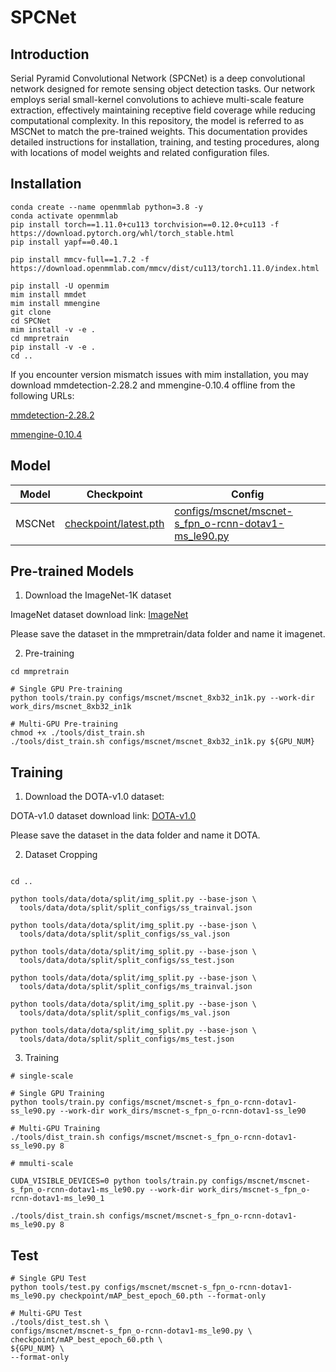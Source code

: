 # SPCNet

## Introduction

Serial Pyramid Convolutional Network (SPCNet) is a deep convolutional network designed for remote sensing object detection tasks. Our network employs serial small-kernel convolutions to achieve multi-scale feature extraction, effectively maintaining receptive field coverage while reducing computational complexity. In this repository, the model is referred to as MSCNet to match the pre-trained weights. This documentation provides detailed instructions for installation, training, and testing procedures, along with locations of model weights and related configuration files.

## Installation

```
conda create --name openmmlab python=3.8 -y
conda activate openmmlab
pip install torch==1.11.0+cu113 torchvision==0.12.0+cu113 -f https://download.pytorch.org/whl/torch_stable.html
pip install yapf==0.40.1

pip install mmcv-full==1.7.2 -f https://download.openmmlab.com/mmcv/dist/cu113/torch1.11.0/index.html

pip install -U openmim
mim install mmdet
mim install mmengine
git clone 
cd SPCNet
mim install -v -e .
cd mmpretrain
pip install -v -e .
cd ..
```

If you encounter version mismatch issues with mim installation, you may download mmdetection-2.28.2 and mmengine-0.10.4 offline from the following URLs:

[mmdetection-2.28.2](https://github.com/open-mmlab/mmdetection/releases/tag/v2.28.2)

[mmengine-0.10.4](https://github.com/open-mmlab/mmengine/releases/tag/v0.10.4)

## Model

| Model | Checkpoint | Config |
|-----------|-----------|-----------|
| MSCNet    | [checkpoint/latest.pth](checkpoint/latest.pth)   | [configs/mscnet/mscnet-s_fpn_o-rcnn-dotav1-ms_le90.py](configs/mscnet/mscnet-s_fpn_o-rcnn-dotav1-ss_le90.py)    |

## Pre-trained Models

1. Download the ImageNet-1K dataset

ImageNet dataset download link: [ImageNet](https://image-net.org/download.php)

Please save the dataset in the mmpretrain/data folder and name it imagenet.

2. Pre-training

```
cd mmpretrain

# Single GPU Pre-training
python tools/train.py configs/mscnet/mscnet_8xb32_in1k.py --work-dir work_dirs/mscnet_8xb32_in1k

# Multi-GPU Pre-training
chmod +x ./tools/dist_train.sh
./tools/dist_train.sh configs/mscnet/mscnet_8xb32_in1k.py ${GPU_NUM}
```

## Training

1. Download the DOTA-v1.0 dataset:

DOTA-v1.0 dataset download link: [DOTA-v1.0](https://captain-whu.github.io/DOTA/dataset.html)

Please save the dataset in the data folder and name it DOTA.

2. Dataset Cropping

```

cd ..

python tools/data/dota/split/img_split.py --base-json \
  tools/data/dota/split/split_configs/ss_trainval.json

python tools/data/dota/split/img_split.py --base-json \
  tools/data/dota/split/split_configs/ss_val.json

python tools/data/dota/split/img_split.py --base-json \
  tools/data/dota/split/split_configs/ss_test.json

python tools/data/dota/split/img_split.py --base-json \
  tools/data/dota/split/split_configs/ms_trainval.json

python tools/data/dota/split/img_split.py --base-json \
  tools/data/dota/split/split_configs/ms_val.json

python tools/data/dota/split/img_split.py --base-json \
  tools/data/dota/split/split_configs/ms_test.json
```

3. Training

```
# single-scale

# Single GPU Training
python tools/train.py configs/mscnet/mscnet-s_fpn_o-rcnn-dotav1-ss_le90.py --work-dir work_dirs/mscnet-s_fpn_o-rcnn-dotav1-ss_le90

# Multi-GPU Training
./tools/dist_train.sh configs/mscnet/mscnet-s_fpn_o-rcnn-dotav1-ss_le90.py 8

# mmulti-scale

CUDA_VISIBLE_DEVICES=0 python tools/train.py configs/mscnet/mscnet-s_fpn_o-rcnn-dotav1-ms_le90.py --work-dir work_dirs/mscnet-s_fpn_o-rcnn-dotav1-ms_le90_1

./tools/dist_train.sh configs/mscnet/mscnet-s_fpn_o-rcnn-dotav1-ms_le90.py 8
```

## Test

```
# Single GPU Test
python tools/test.py configs/mscnet/mscnet-s_fpn_o-rcnn-dotav1-ms_le90.py checkpoint/mAP_best_epoch_60.pth --format-only

# Multi-GPU Test
./tools/dist_test.sh \
configs/mscnet/mscnet-s_fpn_o-rcnn-dotav1-ms_le90.py \
checkpoint/mAP_best_epoch_60.pth \
${GPU_NUM} \
--format-only
```